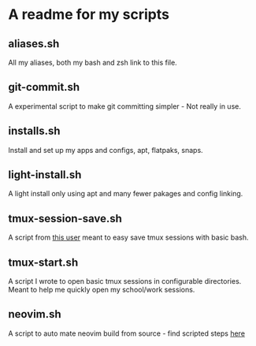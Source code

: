 
# A readme for my scripts

## aliases.sh
All my aliases, both my bash and zsh link to this file.

## git-commit.sh
A experimental script to make git committing simpler - Not really in use.

## installs.sh
Install and set up my apps and configs, apt, flatpaks, snaps.

## light-install.sh
A light install only using apt and many fewer pakages and config linking.

## tmux-session-save.sh
A script from [this user](https://github.com/mislav/dotfiles/blob/d2af5900fce38238d1202aa43e7332b20add6205/bin/tmux-session) meant to easy save tmux sessions with basic bash.

## tmux-start.sh
A script I wrote to open basic tmux sessions in configurable directories. Meant to help me quickly open my school/work sessions.

## neovim.sh
A script to auto mate neovim build from source - find scripted steps [here](https://github.com/neovim/neovim/blob/master/BUILD.md)
